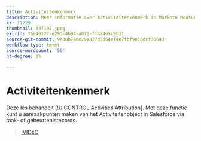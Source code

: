 ```yaml
---
title: Activiteitenkenmerk
description: Meer informatie over Activiteitenkenmerk in Marketo Measure. Met deze functie kunt u aanraakpunten maken van het Activiteitenobject in Salesforce via taak- of gebeurtenisrecords.
kt: 11229
thumbnail: 347192.jpeg
exl-id: 76e40127-e293-4b94-a071-ff48465c9b11
source-git-commit: 9e38b740e29a827d5d64ef4e7fbf9e18dcf30643
workflow-type: tm+mt
source-wordcount: '50'
ht-degree: 0%

---
```


# Activiteitenkenmerk

Deze les behandelt [!UICONTROL Activities Attribution]. Met deze functie kunt u aanraakpunten maken van het Activiteitenobject in Salesforce via taak- of gebeurtenisrecords.

>[!VIDEO](https://video.tv.adobe.com/v/347192/?quality=12&learn=on)
